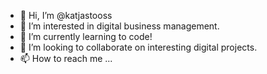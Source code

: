 - 👋 Hi, I’m @katjastooss
- 👀 I’m interested in digital business management.
- 🌱 I’m currently learning to code!
- 💞️ I’m looking to collaborate on interesting digital projects.
- 📫 How to reach me ...

<!---
katjastooss/katjastooss is a ✨ special ✨ repository because its `README.md` (this file) appears on your GitHub profile.
You can click the Preview link to take a look at your changes.
--->
